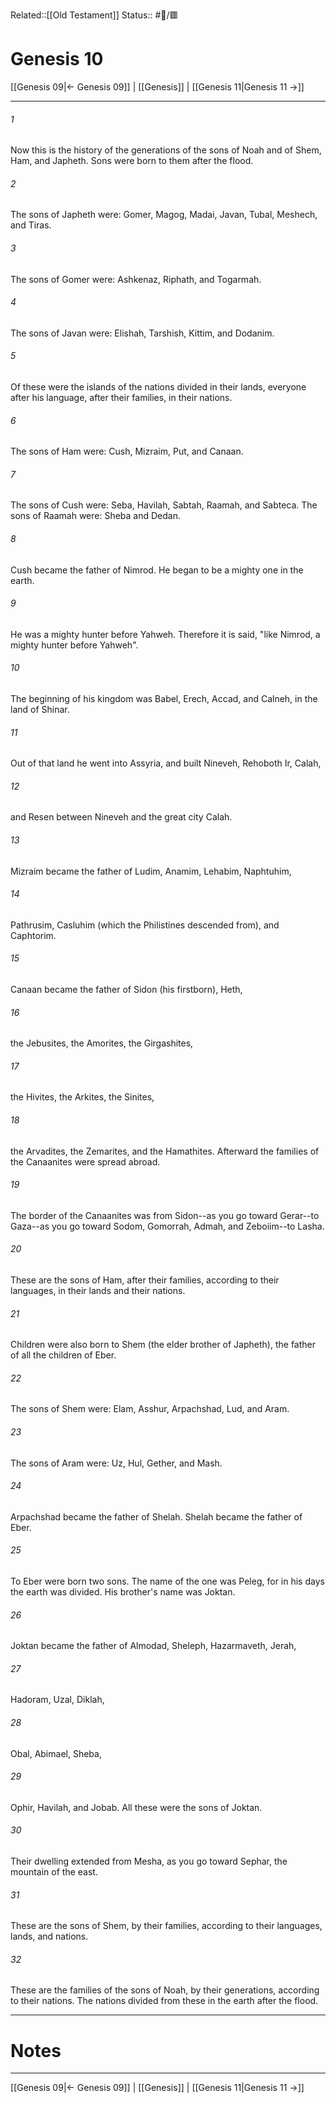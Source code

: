 Related::[[Old Testament]]
Status:: #📖/🟥
# Genesis 10

[[Genesis 09|← Genesis 09]] | [[Genesis]] | [[Genesis 11|Genesis 11 →]]
***



###### 1 
Now this is the history of the generations of the sons of Noah and of Shem, Ham, and Japheth. Sons were born to them after the flood. 

###### 2 
The sons of Japheth were: Gomer, Magog, Madai, Javan, Tubal, Meshech, and Tiras. 

###### 3 
The sons of Gomer were: Ashkenaz, Riphath, and Togarmah. 

###### 4 
The sons of Javan were: Elishah, Tarshish, Kittim, and Dodanim. 

###### 5 
Of these were the islands of the nations divided in their lands, everyone after his language, after their families, in their nations. 

###### 6 
The sons of Ham were: Cush, Mizraim, Put, and Canaan. 

###### 7 
The sons of Cush were: Seba, Havilah, Sabtah, Raamah, and Sabteca. The sons of Raamah were: Sheba and Dedan. 

###### 8 
Cush became the father of Nimrod. He began to be a mighty one in the earth. 

###### 9 
He was a mighty hunter before Yahweh. Therefore it is said, "like Nimrod, a mighty hunter before Yahweh". 

###### 10 
The beginning of his kingdom was Babel, Erech, Accad, and Calneh, in the land of Shinar. 

###### 11 
Out of that land he went into Assyria, and built Nineveh, Rehoboth Ir, Calah, 

###### 12 
and Resen between Nineveh and the great city Calah. 

###### 13 
Mizraim became the father of Ludim, Anamim, Lehabim, Naphtuhim, 

###### 14 
Pathrusim, Casluhim (which the Philistines descended from), and Caphtorim. 

###### 15 
Canaan became the father of Sidon (his firstborn), Heth, 

###### 16 
the Jebusites, the Amorites, the Girgashites, 

###### 17 
the Hivites, the Arkites, the Sinites, 

###### 18 
the Arvadites, the Zemarites, and the Hamathites. Afterward the families of the Canaanites were spread abroad. 

###### 19 
The border of the Canaanites was from Sidon--as you go toward Gerar--to Gaza--as you go toward Sodom, Gomorrah, Admah, and Zeboiim--to Lasha. 

###### 20 
These are the sons of Ham, after their families, according to their languages, in their lands and their nations. 

###### 21 
Children were also born to Shem (the elder brother of Japheth), the father of all the children of Eber. 

###### 22 
The sons of Shem were: Elam, Asshur, Arpachshad, Lud, and Aram. 

###### 23 
The sons of Aram were: Uz, Hul, Gether, and Mash. 

###### 24 
Arpachshad became the father of Shelah. Shelah became the father of Eber. 

###### 25 
To Eber were born two sons. The name of the one was Peleg, for in his days the earth was divided. His brother's name was Joktan. 

###### 26 
Joktan became the father of Almodad, Sheleph, Hazarmaveth, Jerah, 

###### 27 
Hadoram, Uzal, Diklah, 

###### 28 
Obal, Abimael, Sheba, 

###### 29 
Ophir, Havilah, and Jobab. All these were the sons of Joktan. 

###### 30 
Their dwelling extended from Mesha, as you go toward Sephar, the mountain of the east. 

###### 31 
These are the sons of Shem, by their families, according to their languages, lands, and nations. 

###### 32 
These are the families of the sons of Noah, by their generations, according to their nations. The nations divided from these in the earth after the flood.

---
# Notes


***
[[Genesis 09|← Genesis 09]] | [[Genesis]] | [[Genesis 11|Genesis 11 →]]
